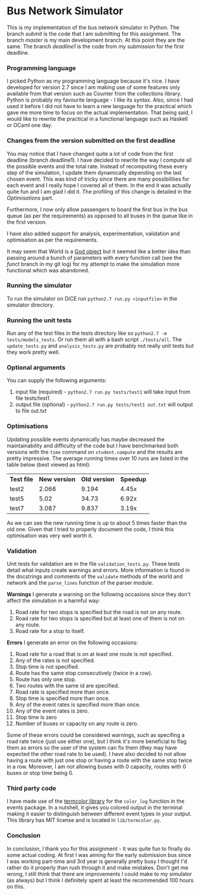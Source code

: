 # Bus Network Simulator
This is my implementation of the bus network simulator in Python. The branch *submit* is the code that I am submitting for this assignment. The branch *master* is my main development branch. At this point they are the same. The branch *deadline1* is the code from my submission for the first deadline.

### Programming language
I picked Python as my programming language because it's nice. I have developed for version 2.7 since I am making use of some features only available from that version such as Counter from the collections library.
Python is probably my favourite language - I like its syntax. Also, since I had used it before I did not have to learn a new language for the practical which gave me more time to focus on the actual implementation. That being said, I would like to rewrite the practical in a functional language such as Haskell or OCaml one day.

### Changes from the version submitted on the first deadline
You may notice that I have changed quite a lot of code from the first deadline (branch deadline1). I have decided to rewrite the way I compute all the possible events and the total rate. Instead of recomputing these every step of the simulation, I update them dynamically depending on the last chosen event.
This was kind of tricky since there are many possibilities for each event and I really hope I covered all of them. In the end it was actually quite fun and I am glad I did it. The profiling of this change is detailed in the *Optimisations* part.

Furthermore, I now only allow passengers to board the first bus in the bus queue (as per the requirements) as opposed to all buses in the queue like in the first version.

I have also added support for analysis, experimentation, validation and optimisation as per the requirements.

It may seem that World is a [God object](http://en.wikipedia.org/wiki/God_object) but it seemed like a better idea than passing around a bunch of parameters with every function call (see the *funct* branch in my git log) for my attempt to make the simulation more functional which was abandoned.

### Running the simulator
To run the simulator on DiCE run `python2.7 run.py <inputfile>` in the simulator directory.

### Running the unit tests
Run any of the test files in the tests directory like so `python2.7 -m tests/models_tests`. Or run them all with a bash script `./tests/all`. The `update_tests.py` and `analysis_tests.py` are probably not really unit tests but they work pretty well.

### Optional arguments
You can supply the following arguments:
  1. input file (required) - `python2.7 run.py tests/test1` will take input from file tests/test1
  2. output file (optional) - `python2.7 run.py tests/test1 out.txt` will output to file out.txt

### Optimisations
Updating possible events dynamically has maybe decreased the maintainability and difficulty of the code but I have benchmarked both versions with the `time` command on `student.compute` and the results are pretty impressive. The average running times over 10 runs are listed in the table below (best viewed as html):
<table>
<tr><th>Test file</th><th>New version</th><th>Old version</th><th>Speedup</th></tr>
<tr><td>test2</td><td>2.066</td><td>9.194</td><td>4.45x</td></tr>
<tr><td>test5</td><td>5.02</td><td>34.73</td><td>6.92x</td></tr>
<tr><td>test7</td><td>3.087</td><td>9.837</td><td>3.19x</td></tr>
</table>
As we can see the new running time is up to about 5 times faster than the old one. Given that I tried to properly document the code, I think this optimisation was very well worth it.

### Validation
Unit tests for validation are in the file `validation_tests.py`. These tests detail what inputs create warnings and errors. More information is found in the docstrings and comments of the `validate` methods of the world and network and the `parse_lines` function of the parser module.

**Warnings**
I generate a warning on the following occasions since they don't affect the simulation in a harmful way:
  1. Road rate for two stops is specified but the road is not on any route.
  2. Road rate for two stops is specified but at least one of them is not on any route.
  3. Road rate for a stop to itself.

**Errors**
I generate an error on the following occasions:
  1. Road rate for a road that is on at least one route is not specified.
  2. Any of the rates is not specified.
  3. Stop time is not specified.
  4. Route has the same stop consecutively (twice in a row).
  5. Route has only one stop.
  6. Two routes with the same id are specified.
  7. Road rate is specified more than once.
  8. Stop time is specified more than once.
  9. Any of the event rates is specified more than once.
  10. Any of the event rates is zero.
  11. Stop time is zero
  12. Number of buses or capacity on any route is zero.

Some of these errors could be considered warnings, such as specifing a road rate twice (just use either one), but I think it's more beneficial to flag them as errors so the user of the system can fix them (they may have expected the other road rate to be used). I have also decided to not allow having a route with just one stop or having a route with the same stop twice in a row. Moreover, I am not allowing buses with 0 capacity, routes with 0 buses or stop time being 0.

### Third party code
I have made use of the [termcolor library](https://pypi.python.org/pypi/termcolor) for the `color_log` function in the events package. In a nutshell, it gives you colored output in the terminal making it easier to distinguish between different event types in your output. This library has MIT license and is located in `lib/termcolor.py`.

### Conclusion
In conclusion, I thank you for this assignment - it was quite fun to finally do some actual coding. At first I was aiming for the early submission bus since I was working part-time and 3rd year is generally pretty busy I thought I'd rather do it properly than rush through it and make mistakes. Don't get me wrong, I still think that there are improvements I could make to my simulator (as always) but I think I definitely spent at least the recommended 100 hours on this.
